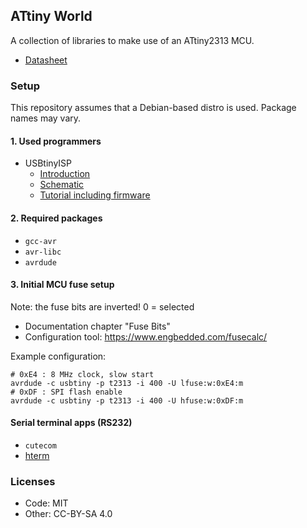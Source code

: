 ## ATtiny World

A collection of libraries to make use of an ATtiny2313 MCU.

* [Datasheet](https://ww1.microchip.com/downloads/en/DeviceDoc/Atmel-2543-AVR-ATtiny2313_Datasheet.pdf)


### Setup

This repository assumes that a Debian-based distro is used. Package names may vary.

#### 1. Used programmers

* USBtinyISP
    * [Introduction](https://learn.adafruit.com/usbtinyisp/use-it)
    * [Schematic](https://cdn-learn.adafruit.com/assets/assets/000/010/326/original/usbtinyisp2sch.png)
    * [Tutorial including firmware](https://cdn-learn.adafruit.com/downloads/pdf/usbtinyisp.pdf)

#### 2. Required packages

* `gcc-avr`
* `avr-libc`
* `avrdude`

#### 3. Initial MCU fuse setup

Note: the fuse bits are inverted! 0 = selected

* Documentation chapter "Fuse Bits"
* Configuration tool: https://www.engbedded.com/fusecalc/

Example configuration:

    # 0xE4 : 8 MHz clock, slow start
    avrdude -c usbtiny -p t2313 -i 400 -U lfuse:w:0xE4:m
    # 0xDF : SPI flash enable
    avrdude -c usbtiny -p t2313 -i 400 -U hfuse:w:0xDF:m


#### Serial terminal apps (RS232)

* `cutecom`
* [hterm](http://der-hammer.info/pages/terminal.html)


### Licenses

 * Code: MIT
 * Other: CC-BY-SA 4.0


